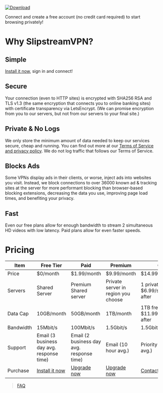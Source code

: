 [![Download](https://slipstreamvpn.tk/download.png)](https://chrome.google.com/webstore/detail/slipstreamvpn-proxy-unblo/gfhkjbaojklnhgbnkkicgojopompeaog)  


Connect and create a free account (no credit card required) to start browsing privately!

# Why SlipstreamVPN?
## Simple
[Install it now](#pricing), sign in and connect!

## Secure
Your connection (even to HTTP sites)	is encrypted with SHA256 RSA and TLS v1.3 (the same encryption that connects you to online banking sites) with certificate transparency via LetsEncrypt. (We can promise encryption from you to our servers, but not from our servers to your final site.)

## Private & No Logs
We only store the minimum amount of data needed to keep our services secure, cheap and running. You can find out more at our [Terms of Service and privacy policy](tos). We do not log traffic that follows our Terms of Service.

## Blocks Ads
Some VPNs display ads in their clients, or worse, inject ads into websites you visit. Instead, we block connections to over 36000 known ad & tracking sites at the server for more performant blocking than browser-based blocking extensions, decreasing the data you use, improving page load times, and benefiting your privacy.

## Fast
Even our free plans allow for enough bandwidth to stream 2 simultaneous HD videos with low latency. Paid plans allow for even faster speeds.

# Pricing

|Item       |Free Tier                        |Paid                    |Premium                             |Custom                                      |
|-----------|---------------------------------|------------------------|------------------------------------|--------------------------------------------|
|Price      |$0/month                         |$1.99/month             |$9.99/month                         |$14.99/month                                |
|Servers    |Shared Server                    |Premium Shared server   |Private server in region you choose |1 private free, $6.99/server/month after    |
|Data Cap   |10GB/month                        |50GB/month              |1TB/month                           |1TB free, $11.99/TB/month after             |
|Bandwidth  |15Mbit/s                         |100Mbit/s               |1.5Gbit/s                           |1.5Gbit/server/second                       |
|Support    |Email (3 business day avg. response time) |Email (2 business day avg. response time)    |Email (10 hour avg.)         |Priority email (5 hour avg.)    |
|Purchase   |[Install it now](https://chrome.google.com/webstore/detail/slipstreamvpn-proxy-unblo/gfhkjbaojklnhgbnkkicgojopompeaog) |[Upgrade now](https://my.slipstreamvpn.tk)|[Upgrade now](https://my.slipstreamvpn.tk)|[Contact us](contact-us)                    |

> [FAQ](faq)
